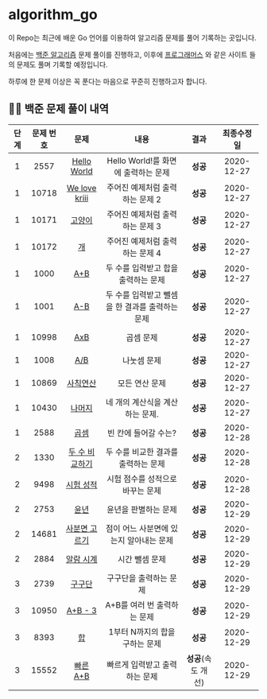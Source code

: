 # algorithm_go

이 Repo는 최근에 배운 Go 언어를 이용하여 알고리즘 문제를 풀어 기록하는 곳입니다.

처음에는 [백준 알고리즘](https://www.acmicpc.net/) 문제 풀이를 진행하고, 이후에 [프로그래머스](https://programmers.co.kr/) 와 같은 사이트 들의 문제도 풀며 기록할 예정입니다.

하루에 한 문제 이상은 꼭 푼다는 마음으로 꾸준히 진행하고자 합니다.



## 👨‍💻 백준 문제 풀이 내역

| 단계 | 문제 번호 |                          문제                          |                      내용                       |        결과         | 최종수정일 |
| :--: | :-------: | :----------------------------------------------------: | :---------------------------------------------: | :-----------------: | :--------: |
|  1   |   2557    |  [Hello World](https://www.acmicpc.net/problem/2557)   |       Hello World!를 화면에 출력하는 문제       |      **성공**       | 2020-12-27 |
|  1   |   10718   | [We love kriii](https://www.acmicpc.net/problem/10718) |         주어진 예제처럼 출력하는 문제 2         |      **성공**       | 2020-12-27 |
|  1   |   10171   |    [고양이](https://www.acmicpc.net/problem/10171)     |         주어진 예제처럼 출력하는 문제 3         |      **성공**       | 2020-12-27 |
|  1   |   10172   |      [개](https://www.acmicpc.net/problem/10172)       |         주어진 예제처럼 출력하는 문제 4         |      **성공**       | 2020-12-27 |
|  1   |   1000    |      [A+B](https://www.acmicpc.net/problem/1000)       |       두 수를 입력받고 합을 출력하는 문제       |      **성공**       | 2020-12-27 |
|  1   |   1001    |      [A-B](https://www.acmicpc.net/problem/1001)       | 두 수를 입력받고 뺄셈을 한 결과를 출력하는 문제 |      **성공**       | 2020-12-27 |
|  1   |   10998   |      [AxB](https://www.acmicpc.net/problem/10998)      |                    곱셈 문제                    |      **성공**       | 2020-12-27 |
|  1   |   1008    |      [A/B](https://www.acmicpc.net/problem/1008)       |                   나눗셈 문제                   |      **성공**       | 2020-12-27 |
|  1   |   10869   |   [사칙연산](https://www.acmicpc.net/problem/10869)    |                 모든 연산 문제                  |      **성공**       | 2020-12-27 |
|  1   |   10430   |    [나머지](https://www.acmicpc.net/problem/10430)     |         네 개의 계산식을 계산하는 문제.         |      **성공**       | 2020-12-27 |
|  1   |   2588    |      [곱셈](https://www.acmicpc.net/problem/2588)      |              빈 칸에 들어갈 수는?               |      **성공**       | 2020-12-28 |
|  2   |   1330    | [두 수 비교하기](https://www.acmicpc.net/problem/1330) |       두 수를 비교한 결과를 출력하는 문제       |      **성공**       | 2020-12-28 |
|  2   |   9498    |   [시험 성적](https://www.acmicpc.net/problem/9498)    |        시험 점수를 성적으로 바꾸는 문제         |      **성공**       | 2020-12-28 |
|  2   |   2753    |      [윤년](https://www.acmicpc.net/problem/2753)      |              윤년을 판별하는 문제               |      **성공**       | 2020-12-29 |
|  2   |   14681   | [사분면 고르기](https://www.acmicpc.net/problem/14681) |     점이 어느 사분면에 있는지 알아내는 문제     |      **성공**       | 2020-12-29 |
|  2   |   2884    |   [알람 시계](https://www.acmicpc.net/problem/2884)    |                 시간 뺄셈 문제                  |      **성공**       | 2020-12-29 |
|  3   |   2739    |     [구구단](https://www.acmicpc.net/problem/2739)     |             구구단을 출력하는 문제              |      **성공**       | 2020-12-29 |
|  3   |   10950   |    [A+B - 3](https://www.acmicpc.net/problem/10950)    |           A+B를 여러 번 출력하는 문제           |      **성공**       | 2020-12-29 |
|  3   |   8393    |       [합](https://www.acmicpc.net/problem/8393)       |         1부터 N까지의 합을 구하는 문제          |      **성공**       | 2020-12-29 |
|  3   |   15552   |   [빠른 A+B](https://www.acmicpc.net/problem/15552)    |          빠르게 입력받고 출력하는 문제          | **성공**(속도 개선) | 2020-12-29 |

